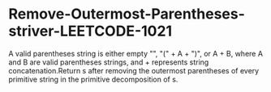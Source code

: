 # Remove-Outermost-Parentheses-striver-LEETCODE-1021
A valid parentheses string is either empty "", "(" + A + ")", or A + B, where A and B are valid parentheses strings, and + represents string concatenation.Return s after removing the outermost parentheses of every primitive string in the primitive decomposition of s.
